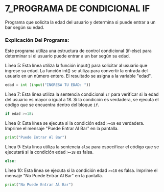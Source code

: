 # 7_PROGRAMA DE CONDICIONAL IF
Programa que solicita la edad del usuario y determina si puede entrar a un bar según su edad.
### Explicación Del Programa:
Este programa utiliza una estructura de control condicional (if-else) para determinar si el usuario puede entrar a un bar según su edad.

Línea 5: Esta línea utiliza la función input() para solicitar al usuario que ingrese su edad. La función int() se utiliza para convertir la entrada del usuario en un número entero. El resultado se asigna a la variable "edad".

```python
edad = int (input("INGRESA TU EDAD: "))
```

Línea 7:  Esta línea utiliza la sentencia condicional `if` para verificar si la edad del usuario es mayor o igual a 18. Si la condición es verdadera, se ejecuta el código que se encuentra dentro del bloque `if`.

```python
if edad >=18:
```

Línea 8: Esta línea se ejecuta si la condición edad `>=18` es verdadera. Imprime el mensaje "Puede Entrar Al Bar" en la pantalla.

```python
print("Puede Entrar Al Bar")
```

Línea 9: Esta línea utiliza la sentencia `else` para especificar el código que se ejecutará si la condición edad `>=18` es falsa.

```python
else:
```

Línea 10: Esta línea se ejecuta si la condición edad `>=18` es falsa. Imprime el mensaje "No Puede Entrar Al Bar" en la pantalla.

```python
print("No Puede Entrar Al Bar")
```



